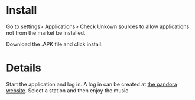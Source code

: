 # Install #

Go to settings> Applications> Check Unkown sources to allow applications not from the market be installed.

Download the .APK file and click install.


# Details #

Start the application and log in. A log in can be created at [the pandora website](http://pandora.com/). Select a station and then enjoy the music.